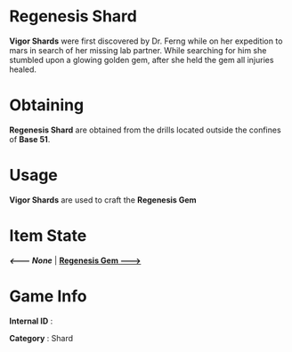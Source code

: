 # Regenesis Shard

**Vigor Shards** were first discovered by Dr. Ferng while on her expedition to mars in search of her missing lab partner. While searching for him she stumbled upon a glowing golden gem, after she held the gem all injuries healed.

# Obtaining

**Regenesis Shard** are obtained from the drills located outside the confines of **Base 51**.

# Usage

**Vigor Shards** are used to craft the **Regenesis Gem**

# Item State

***<--- None***       | [**Regenesis Gem --->**](https://github.com/AlphaMC0/Lone-Martian/blob/main/Gems/Regenesis%20Gem.md)

# Game Info

**Internal ID** : 

**Category** : Shard
